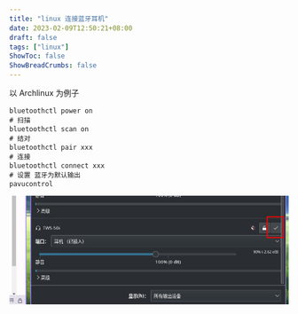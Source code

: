 ```yaml
---
title: "linux 连接蓝牙耳机"
date: 2023-02-09T12:50:21+08:00
draft: false
tags: ["linux"]
ShowToc: false
ShowBreadCrumbs: false
---
```



以 Archlinux 为例子

```shell
bluetoothctl power on
# 扫描
bluetoothctl scan on  
# 结对
bluetoothctl pair xxx
# 连接
bluetoothctl connect xxx
# 设置 蓝牙为默认输出
pavucontrol
```


![设置 蓝牙为默认输出](/images/Pasted%20image%2020230209125317.png)